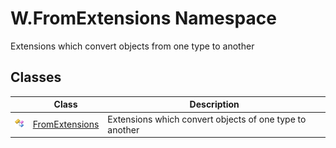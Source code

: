 W.FromExtensions Namespace
==========================
Extensions which convert objects from one type to another


Classes
-------

                | Class               | Description                                             
--------------- | ------------------- | ------------------------------------------------------- 
![Public class] | [FromExtensions][1] | Extensions which convert objects of one type to another 

[1]: FromExtensions/README.md
[Public class]: ../_icons/pubclass.gif "Public class"